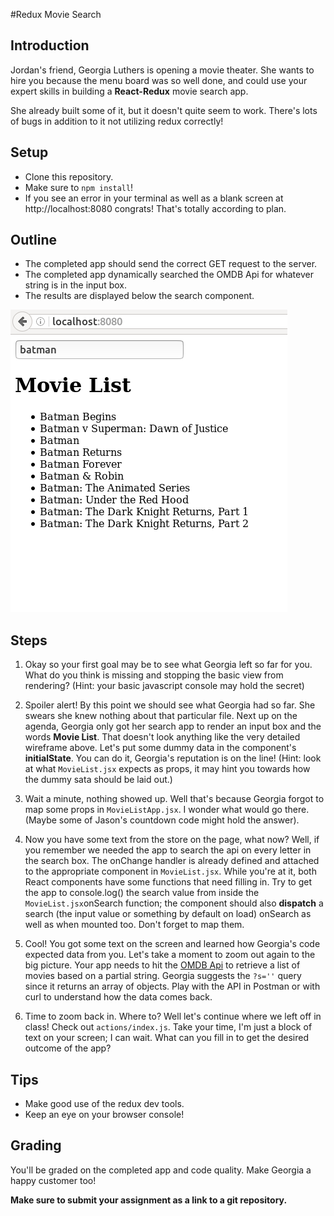 #Redux Movie Search

## Introduction

Jordan's friend, Georgia Luthers is opening a movie theater. She wants to hire you because the menu board was so well done, and could use your expert skills in building a **React-Redux** movie search app. 

She already built some of it, but it doesn't quite seem to work. There's lots of bugs in addition to it not utilizing redux correctly!


## Setup

* Clone this repository. 
* Make sure to `npm install`!
* If you see an error in your terminal as well as a blank screen at http://localhost:8080 congrats! That's totally according to plan. 

## Outline

* The completed app should send the correct GET request to the server.
* The completed app dynamically searched the OMDB Api for whatever string is in the input box.
* The results are displayed below the search component. 

![screenshot](app.png)


## Steps

1. Okay so your first goal may be to see what Georgia left so far for you. What do you think is missing and stopping the basic view from rendering? (Hint: your basic javascript console may hold the secret)

2. Spoiler alert! By this point we should see what Georgia had so far. She swears she knew nothing about that particular file. Next up on the agenda, Georgia only got her search app to render an input box and the words **Movie List**. That doesn't look anything like the very detailed wireframe above. Let's put some dummy data in the component's **initialState**. You can do it, Georgia's reputation is on the line! (Hint: look at what `MovieList.jsx` expects as props, it may hint you towards how the dummy sata should be laid out.)

3. Wait a minute, nothing showed up. Well that's because Georgia forgot to map some props in `MovieListApp.jsx`. I wonder what would go there. (Maybe some of Jason's countdown code might hold the answer).

4. Now you have some text from the store on the page, what now? Well, if you remember we needed the app to search the api on every letter in the search box. The onChange handler is already defined and attached to the appropriate component in `MovieList.jsx`. While you're at it, both React components have some functions that need filling in. Try to get the app to console.log() the search value from inside the `MovieList.jsx`onSearch function; the component should also **dispatch** a search (the input value or something by default on load) onSearch as well as when mounted too. Don't forget to map them. 

5. Cool! You got some text on the screen and learned how Georgia's code expected data from you. Let's take a moment to zoom out again to the big picture. Your app needs to hit the [OMDB Api](https://www.omdbapi.com/) to retrieve a list of movies based on a partial string. Georgia suggests the `?s=''` query since it returns an array of objects. Play with the API in Postman or with curl to understand how the data comes back. 

6. Time to zoom back in. Where to? Well let's continue where we left off in class! Check out `actions/index.js`. Take your time, I'm just a block of text on your screen; I can wait. What can you fill in to get the desired outcome of the app? 

## Tips

* Make good use of the redux dev tools.
* Keep an eye on your browser console!

## Grading

You'll be graded on the completed app and code quality. Make Georgia a happy customer too!

**Make sure to submit your assignment as a link to a git repository.**
